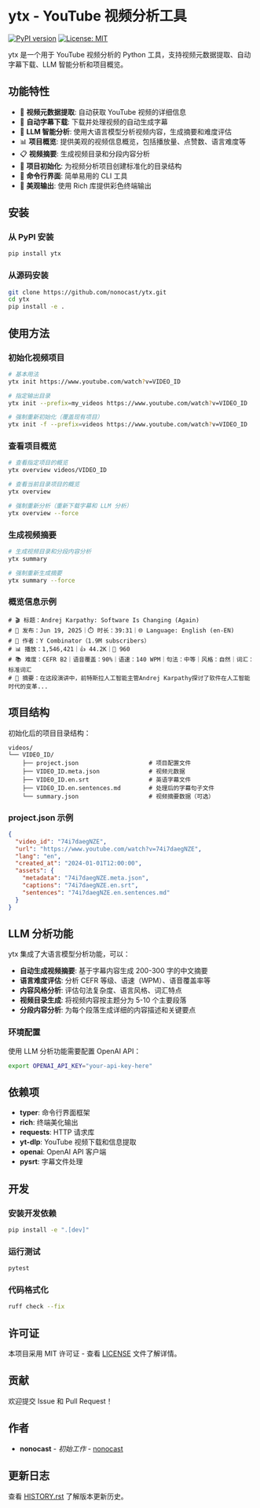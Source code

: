 # ytx - YouTube 视频分析工具

[![PyPI version](https://img.shields.io/pypi/v/ytx.svg)](https://pypi.python.org/pypi/ytx)
[![License: MIT](https://img.shields.io/badge/License-MIT-yellow.svg)](https://opensource.org/licenses/MIT)

ytx 是一个用于 YouTube 视频分析的 Python 工具，支持视频元数据提取、自动字幕下载、LLM 智能分析和项目概览。

## 功能特性

- 🎥 **视频元数据提取**: 自动获取 YouTube 视频的详细信息
- 📝 **自动字幕下载**: 下载并处理视频的自动生成字幕
- 🤖 **LLM 智能分析**: 使用大语言模型分析视频内容，生成摘要和难度评估
- 📊 **项目概览**: 提供美观的视频信息概览，包括播放量、点赞数、语言难度等
- 📋 **视频摘要**: 生成视频目录和分段内容分析
- 📁 **项目初始化**: 为视频分析项目创建标准化的目录结构
- 🚀 **命令行界面**: 简单易用的 CLI 工具
- 🎨 **美观输出**: 使用 Rich 库提供彩色终端输出

## 安装

### 从 PyPI 安装

```bash
pip install ytx
```

### 从源码安装

```bash
git clone https://github.com/nonocast/ytx.git
cd ytx
pip install -e .
```

## 使用方法

### 初始化视频项目

```bash
# 基本用法
ytx init https://www.youtube.com/watch?v=VIDEO_ID

# 指定输出目录
ytx init --prefix=my_videos https://www.youtube.com/watch?v=VIDEO_ID

# 强制重新初始化（覆盖现有项目）
ytx init -f --prefix=videos https://www.youtube.com/watch?v=VIDEO_ID
```

### 查看项目概览

```bash
# 查看指定项目的概览
ytx overview videos/VIDEO_ID

# 查看当前目录项目的概览
ytx overview

# 强制重新分析（重新下载字幕和 LLM 分析）
ytx overview --force
```

### 生成视频摘要

```bash
# 生成视频目录和分段内容分析
ytx summary

# 强制重新生成摘要
ytx summary --force
```

### 概览信息示例

```
# 🎬 标题：Andrej Karpathy: Software Is Changing (Again)
# 📅 发布：Jun 19, 2025｜⏱️ 时长：39:31｜🌐 Language: English (en-EN)
# 👤 作者：Y Combinator（1.9M subscribers）
# 📊 播放：1,546,421｜👍 44.2K｜💬 960
# 📚 难度：CEFR B2｜语音覆盖：90%｜语速：140 WPM｜句法：中等｜风格：自然｜词汇：标准词汇
# 📝 摘要：在这段演讲中，前特斯拉人工智能主管Andrej Karpathy探讨了软件在人工智能时代的变革...
```

## 项目结构

初始化后的项目目录结构：

```
videos/
└── VIDEO_ID/
    ├── project.json                    # 项目配置文件
    ├── VIDEO_ID.meta.json              # 视频元数据
    ├── VIDEO_ID.en.srt                 # 英语字幕文件
    ├── VIDEO_ID.en.sentences.md        # 处理后的字幕句子文件
    └── summary.json                    # 视频摘要数据（可选）
```

### project.json 示例

```json
{
  "video_id": "74i7daegNZE",
  "url": "https://www.youtube.com/watch?v=74i7daegNZE",
  "lang": "en",
  "created_at": "2024-01-01T12:00:00",
  "assets": {
    "metadata": "74i7daegNZE.meta.json",
    "captions": "74i7daegNZE.en.srt",
    "sentences": "74i7daegNZE.en.sentences.md"
  }
}
```

## LLM 分析功能

ytx 集成了大语言模型分析功能，可以：

- **自动生成视频摘要**: 基于字幕内容生成 200-300 字的中文摘要
- **语言难度评估**: 分析 CEFR 等级、语速（WPM）、语音覆盖率等
- **内容风格分析**: 评估句法复杂度、语言风格、词汇特点
- **视频目录生成**: 将视频内容按主题分为 5-10 个主要段落
- **分段内容分析**: 为每个段落生成详细的内容描述和关键要点

### 环境配置

使用 LLM 分析功能需要配置 OpenAI API：

```bash
export OPENAI_API_KEY="your-api-key-here"
```

## 依赖项

- **typer**: 命令行界面框架
- **rich**: 终端美化输出
- **requests**: HTTP 请求库
- **yt-dlp**: YouTube 视频下载和信息提取
- **openai**: OpenAI API 客户端
- **pysrt**: 字幕文件处理

## 开发

### 安装开发依赖

```bash
pip install -e ".[dev]"
```

### 运行测试

```bash
pytest
```

### 代码格式化

```bash
ruff check --fix
```

## 许可证

本项目采用 MIT 许可证 - 查看 [LICENSE](LICENSE) 文件了解详情。

## 贡献

欢迎提交 Issue 和 Pull Request！

## 作者

- **nonocast** - *初始工作* - [nonocast](https://github.com/nonocast)

## 更新日志

查看 [HISTORY.rst](HISTORY.rst) 了解版本更新历史。 